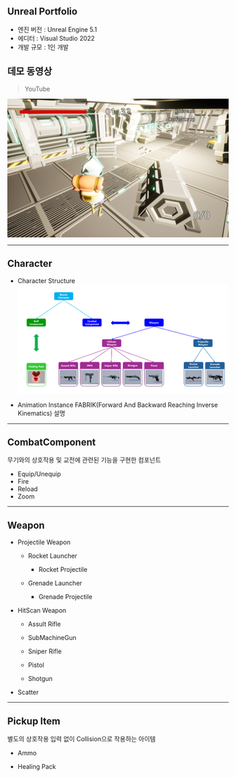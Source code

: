 Unreal Portfolio
---
+ 엔진 버전 : Unreal Engine 5.1
+ 에디터 : Visual Studio 2022
+ 개발 규모 : 1인 개발

데모 동영상
---
>YouTube

[![이미지 텍스트](https://github.com/mettal142/Portfolio/blob/main/Blaster/Images/HUD.png)](https://youtu.be/nOkH8RUjV6Y)

---
Character
---
+ Character Structure
![스크린샷 2024-03-25 233612](https://github.com/mettal142/Portfolio/blob/main/Blaster/Images/Character%20Structure.png)

+ Animation Instance
  FABRIK(Forward And Backward Reaching Inverse Kinematics) 설명
  
---
CombatComponent
---
무기와의 상호작용 및 교전에 관련된 기능을 구현한 컴포넌트
+ Equip/Unequip
+ Fire
+ Reload
+ Zoom

---
Weapon
---
+ Projectile Weapon
  + Rocket Launcher
    
    + Rocket Projectile
      
  + Grenade Launcher
    
    + Grenade Projectile

+ HitScan Weapon
  + Assult Rifle
    
  + SubMachineGun
 
  + Sniper Rifle
 
  + Pistol
 
  + Shotgun

+ Scatter

---
Pickup Item
---
별도의 상호작용 입력 없이 Collision으로 작용하는 아이템
+ Ammo

+ Healing Pack
